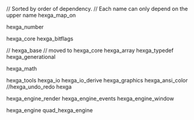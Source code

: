 // Sorted by order of dependency.
// Each name can only depend on the upper name
hexga_map_on

hexga_number

hexga_core
hexga_bitflags

// hexga_base // moved to hexga_core
hexga_array
hexga_typedef
hexga_generational

hexga_math

hexga_tools
hexga_io
hexga_io_derive
hexga_graphics
hexga_ansi_color
//hexga_undo_redo
hexga

hexga_engine_render
hexga_engine_events
hexga_engine_window

hexga_engine
quad_hexga_engine
